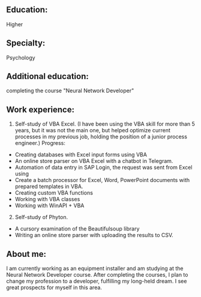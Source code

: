 ## Education: 
Higher
## Specialty: 
Psychology
## Additional education: 
completing the course "Neural Network Developer"
## Work experience:
1. Self-study of VBA Excel.
(I have been using the VBA skill for more than 5 years, but it was not the main one, but helped optimize current processes in my previous job, holding the position of a junior process engineer.)
Progress:
* Creating databases with Excel input forms using VBA
* An online store parser on VBA Excel with a chatbot in Telegram.
* Automation of data entry in SAP Login, the request was sent from Excel using
* Create a batch processor for Excel, Word, PowerPoint documents with prepared templates in VBA.
* Creating custom VBA functions
* Working with VBA classes
* Working with WinAPI + VBA
2. Self-study of Phyton.
* A cursory examination of the Beautifulsoup library
* Writing an online store parser with uploading the results to CSV.
## About me:
I am currently working as an equipment installer and am studying at the Neural Network Developer course. After completing the courses, I plan to change my profession to a developer, fulfilling my long-held dream.  I see great prospects for myself in this area.
